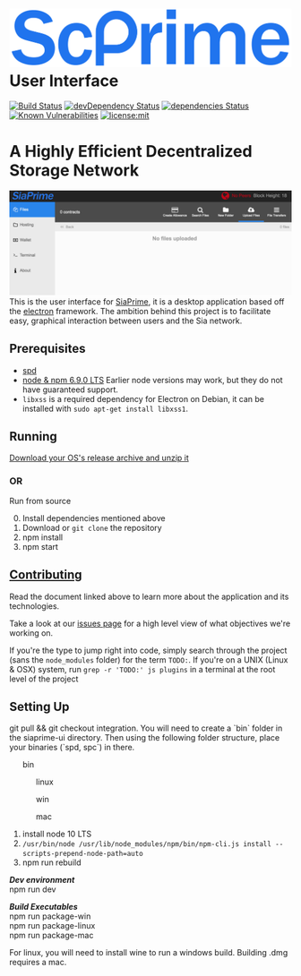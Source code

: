 # [![SiaPrime Logo](/assets/scPrime-logo.png)](https://siaprime.net/) User Interface

[![Build Status](https://travis-ci.org/NebulousLabs/SiaPrime-UI.svg?branch=master)](https://travis-ci.org/NebulousLabs/SiaPrime-UI)
[![devDependency Status](https://david-dm.org/NebulousLabs/SiaPrime-UI/dev-status.svg)](https://david-dm.org/NebulousLabs/SiaPrime-UI#info=devDependencies)
[![dependencies Status](https://david-dm.org/NebulousLabs/SiaPrime-UI.svg)](https://david-dm.org/NebulousLabs/SiaPrime-UI#info=dependencies)
[![Known Vulnerabilities](https://snyk.io/test/github/NebulousLabs/SiaPrime-UI/badge.svg)](https://snyk.io/test/github/NebulousLabs/SiaPrime-UI)
[![license:mit](https://img.shields.io/badge/license-mit-blue.svg)](https://opensource.org/licenses/MIT)

# A Highly Efficient Decentralized Storage Network

![A snapshot of the file library](/doc/assets/files.png)
This is the user interface for [SiaPrime](https://gitlab.com/SiaPrime/Sia), it
is a desktop application based off the
[electron](https://github.com/atom/electron) framework. The ambition behind
this project is to facilitate easy, graphical interaction between users and
the Sia network.

## Prerequisites

- [spd](https://gitlab.com/SiaPrime/Sia)
- [node & npm 6.9.0 LTS](https://nodejs.org/download/)
Earlier node versions may work, but they do not have guaranteed support.
- `libxss` is a required dependency for Electron on Debian, it can be installed with `sudo apt-get install libxss1`.

## Running

[Download your OS's release archive and unzip it](https://gitlab.com/SiaPrime/SiaPrime-UI/releases)

### OR

Run from source

0. Install dependencies mentioned above
1. Download or `git clone` the repository
2. npm install
3. npm start

## [Contributing](doc/Developers.md)

Read the document linked above to learn more about the application and its technologies.

Take a look at our [issues page](https://gitlab.com/SiaPrime/SiaPrime-UI/issues)
for a high level view of what objectives we're working on.

If you're the type to jump right into code, simply search through the project
(sans the `node_modules` folder) for the term `TODO:`. If you're on a UNIX
(Linux & OSX) system, run `grep -r 'TODO:' js plugins` in a terminal at the
root level of the project

## Setting Up
<p>git pull && git checkout integration. 
You will need to create a `bin` folder in the siaprime-ui directory. 
Then using the following folder structure, place your binaries (`spd, spc`) in there.
</p>

<ul>
bin
<ul>linux</ul>
<ul>win</ul>
<ul>mac</ul>
</ul>
 

1. install node 10 LTS 
2. `/usr/bin/node /usr/lib/node_modules/npm/bin/npm-cli.js install --scripts-prepend-node-path=auto`
3. npm run rebuild  

***Dev environment***  
npm run dev

***Build Executables***  
npm run package-win  
npm run package-linux   
npm run package-mac

For linux, you will need to install wine to run a windows build. 
Building .dmg requires a mac.

